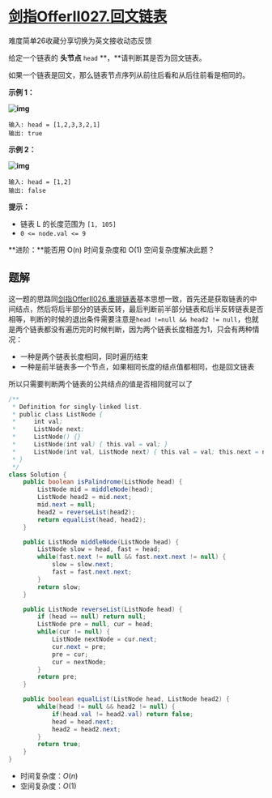 # [剑指OfferII027.回文链表](https://leetcode-cn.com/problems/aMhZSa/)

难度简单26收藏分享切换为英文接收动态反馈

给定一个链表的 **头节点** `head` **，**请判断其是否为回文链表。

如果一个链表是回文，那么链表节点序列从前往后看和从后往前看是相同的。

 

**示例 1：**

**![img](https://pic.leetcode-cn.com/1626421737-LjXceN-image.png)**

```
输入: head = [1,2,3,3,2,1]
输出: true
```

**示例 2：**

**![img](https://pic.leetcode-cn.com/1626422231-wgvnWh-image.png)**

```
输入: head = [1,2]
输出: false
```

 

**提示：**

- 链表 L 的长度范围为 `[1, 105]`
- `0 <= node.val <= 9`

 

**进阶：**能否用 O(n) 时间复杂度和 O(1) 空间复杂度解决此题？

## 题解

这一题的思路同[剑指OfferII026.重排链表](剑指OfferII026.重排链表.md)基本思想一致，首先还是获取链表的中间结点，然后将后半部分的链表反转，最后判断前半部分链表和后半反转链表是否相等，判断的时候的退出条件需要注意是`head !=null && head2 != null`，也就是两个链表都没有遍历完的时候判断，因为两个链表长度相差为1，只会有两种情况：

* 一种是两个链表长度相同，同时遍历结束
* 一种是前半链表多一个节点，如果相同长度的结点值都相同，也是回文链表

所以只需要判断两个链表的公共结点的值是否相同就可以了

```java
/**
 * Definition for singly-linked list.
 * public class ListNode {
 *     int val;
 *     ListNode next;
 *     ListNode() {}
 *     ListNode(int val) { this.val = val; }
 *     ListNode(int val, ListNode next) { this.val = val; this.next = next; }
 * }
 */
class Solution {
    public boolean isPalindrome(ListNode head) {
        ListNode mid = middleNode(head);
        ListNode head2 = mid.next;
        mid.next = null;
        head2 = reverseList(head2);
        return equalList(head, head2);
    }

    public ListNode middleNode(ListNode head) {
        ListNode slow = head, fast = head;
        while(fast.next != null && fast.next.next != null) {
            slow = slow.next;
            fast = fast.next.next;
        }
        return slow;
    }

    public ListNode reverseList(ListNode head) {
        if (head == null) return null;
        ListNode pre = null, cur = head;
        while(cur != null) {
            ListNode nextNode = cur.next;
            cur.next = pre;
            pre = cur;
            cur = nextNode;
        }
        return pre;
    }

    public boolean equalList(ListNode head, ListNode head2) {
        while(head != null && head2 != null) {
            if(head.val != head2.val) return false;
            head = head.next;
            head2 = head2.next;
        }
        return true;
    }
}
```

* 时间复杂度：$O(n)$
* 空间复杂度：$O(1)$
